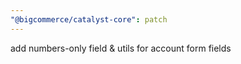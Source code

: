 ```yaml
---
"@bigcommerce/catalyst-core": patch
---
```


add numbers-only field & utils for account form fields
